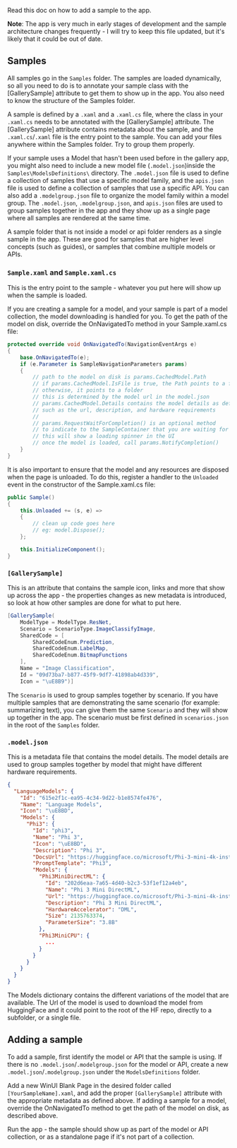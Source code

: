 Read this doc on how to add a sample to the app.

**Note**: The app is very much in early stages of development and the sample architecture changes frequently - I will try to keep this file updated, but it's likely that it could be out of date.

## Samples

All samples go in the `Samples` folder. The samples are loaded dynamically, so all you need to do is to annotate your sample class with the [GallerySample] attribute to get them to show up in the app. You also need to know the structure of the Samples folder.

A sample is defined by a `.xaml` and a `.xaml.cs` file, where the class in your `.xaml.cs` needs to be annotated with the [GallerySample] attribute. The [GallerySample] attribute contains metadata about the sample, and the `.xaml.cs`/`.xaml` file is the entry point to the sample. You can add your files anywhere within the Samples folder. Try to group them properly.

If your sample uses a Model that hasn't been used before in the gallery app, you might also need to include a new model file (`.model.json`)inside the `Samples\ModelsDefinitions\` directory. The `.model.json` file is used to define a collection of samples that use a specific model family, and the `apis.json` file is used to define a collection of samples that use a specific API. You can also add a `.modelgroup.json` file to organize the model family within a model group. The `.model.json`, `.modelgroup.json`, and `apis.json` files are used to group samples together in the app and they show up as a single page where all samples are rendered at the same time.

A sample folder that is not inside a model or api folder renders as a single sample in the app. These are good for samples that are higher level concepts (such as guides), or samples that combine multiple models or APIs.

### `Sample.xaml` and `Sample.xaml.cs`
This is the entry point to the sample - whatever you put here will show up when the sample is loaded. 

If you are creating a sample for a model, and your sample is part of a model collection, the model downloading is handled for you. To get the path of the model on disk, override the OnNavigatedTo method in your Sample.xaml.cs file:

```csharp
protected override void OnNavigatedTo(NavigationEventArgs e)
{
    base.OnNavigatedTo(e);
    if (e.Parameter is SampleNavigationParameters params)
    {
        // path to the model on disk is params.CachedModel.Path
        // if params.CachedModel.IsFile is true, the Path points to a file
        // otherwise, it points to a folder
        // this is determined by the model url in the model.json
        // params.CachedModel.Details contains the model details as defined in model.json
        // such as the url, description, and hardware requirements
        // 
        // params.RequestWaitForCompletion() is an optional method
        // to indicate to the SampleContainer that you are waiting for the model to load
        // this will show a loading spinner in the UI
        // once the model is loaded, call params.NotifyCompletion()
    }
}
```

It is also important to ensure that the model and any resources are disposed when the page is unloaded. To do this, register a handler to the `Unloaded` event in the constructor of the Sample.xaml.cs file:

```csharp
public Sample()
{
    this.Unloaded += (s, e) =>
    {
        // clean up code goes here
        // eg: model.Dispose();
    };

    this.InitializeComponent();
}
```

### `[GallerySample]`
This is an attribute that contains the sample icon, links and more that show up across the app - the properties changes as new metadata is introduced, so look at how other samples are done for what to put here.

```csharp
[GallerySample(
    ModelType = ModelType.ResNet,
    Scenario = ScenarioType.ImageClassifyImage,
    SharedCode = [
        SharedCodeEnum.Prediction,
        SharedCodeEnum.LabelMap,
        SharedCodeEnum.BitmapFunctions
    ],
    Name = "Image Classification",
    Id = "09d73ba7-b877-45f9-9df7-41898ab4d339",
    Icon = "\uE8B9")]
```

The `Scenario` is used to group samples together by scenario. If you have multiple samples that are demonstrating the same scenario (for example: summarizing text), you can give them the same `Scenario` and they will show up together in the app. The scenario must be first defined in `scenarios.json` in the root of the `Samples` folder.


### `.model.json`
This is a metadata file that contains the model details. The model details are used to group samples together by model that might have different hardware requirements. 

```json
{
  "LanguageModels": {
    "Id": "615e2f1c-ea95-4c34-9d22-b1e8574fe476",
    "Name": "Language Models",
    "Icon": "\uE8BD",
    "Models": {
      "Phi3": {
        "Id": "phi3",
        "Name": "Phi 3",
        "Icon": "\uE8BD",
        "Description": "Phi 3",
        "DocsUrl": "https://huggingface.co/microsoft/Phi-3-mini-4k-instruct-onnx",
        "PromptTemplate": "Phi3",
        "Models": {
          "Phi3MiniDirectML": {
            "Id": "202d6eaa-7a65-4d40-b2c3-53f1ef12a4eb",
            "Name": "Phi 3 Mini DirectML",
            "Url": "https://huggingface.co/microsoft/Phi-3-mini-4k-instruct-onnx/tree/main/directml/directml-int4-awq-block-128",
            "Description": "Phi 3 Mini DirectML",
            "HardwareAccelerator": "DML",
            "Size": 2135763374,
            "ParameterSize": "3.8B"
          },
          "Phi3MiniCPU": {
            ...
          }
        }
      }
    }
  }
}
```

The Models dictionary contains the different variations of the model that are available. The Url of the model is used to download the model from HuggingFace and it could point to the root of the HF repo, directly to a subfolder, or a single file.


## Adding a sample

To add a sample, first identify the model or API that the sample is using. If there is no `.model.json`/`.modelgroup.json` for the model or API, create a new `.model.json`/`.modelgroup.json` under the `ModelsDefinitions` folder. 

Add a new WinUI Blank Page in the desired folder called `[YourSampleName].xaml`, and add the proper `[GallerySample]` attribute with the appropriate metadata as defined above. If adding a sample for a model, override the OnNavigatedTo method to get the path of the model on disk, as described above.

Run the app - the sample should show up as part of the model or API collection, or as a standalone page if it's not part of a collection.